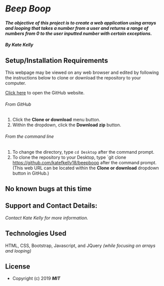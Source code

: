 # _Beep Boop_

#### _The objective of this project is to create a web application using arrays and looping that takes a number from a user and returns a range of numbers from 0 to the user inputted number with certain exceptions._

#### _By **Kate Kelly**_

## Setup/Installation Requirements
This webpage may be viewed on any web browser and edited by following the instructions below to clone or download the repository to your computer.

[Click here](https://github.com/katefkelly18/beepboop) to open the GitHub website.

###### From GitHub
1. Click the **Clone or download** menu button.
2. Within the dropdown, click the **Download zip** button.

###### From the command line
1. To change the directory, type `cd Desktop` after the command prompt.
2. To clone the repository to your Desktop, type `git clone https://github.com/katefkelly18/beepboop after the command prompt. (This web URL can be located within the **Clone or download** dropdown button in GitHub.)

## No known bugs at this time

## Support and Contact Details:
_Contact Kate Kelly for more information._

## Technologies Used
HTML, CSS, Bootstrap, Javascript, and JQuery _(while focusing on arrays and looping)_

## License
* Copyright (c) 2019 **_MIT_**

